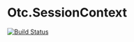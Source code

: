# Otc.SessionContext
[![Build Status](https://travis-ci.org/OleConsignado/otc-session-context.svg?branch=master)](https://travis-ci.org/OleConsignado/otc-session-context)

